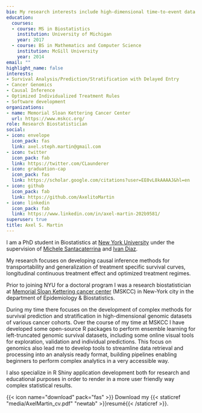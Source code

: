 ```yaml
---
bio: My research interests include high-dimensional time-to-event data prediction and stratification in cancer genomics, lately I have also developed an interest in causal inference and individualized treatment rules.
education:
  courses:
  - course: MS in Biostatistics
    institution: University of Michigan
    year: 2017
  - course: BS in Mathematics and Computer Science
    institution: McGill University
    year: 2014
email: ""
highlight_name: false
interests:
- Survival Analysis/Prediction/Stratification with Delayed Entry
- Cancer Genomics
- Causal Inference
- Optimized Individualized Treatment Rules
- Software development
organizations:
- name: Memorial Sloan Kettering Cancer Center
  url: https://www.mskcc.org/
role: Research Biostatistician
social:
- icon: envelope
  icon_pack: fas
  link: axel.steph.martin@gmail.com
- icon: twitter
  icon_pack: fab
  link: https://twitter.com/CLaunderer
- icon: graduation-cap
  icon_pack: fas
  link: https://scholar.google.com/citations?user=EE0vL8kAAAAJ&hl=en
- icon: github
  icon_pack: fab
  link: https://github.com/AxelitoMartin
- icon: linkedin
  icon_pack: fab
  link: https://www.linkedin.com/in/axel-martin-202b9581/
superuser: true
title: Axel S. Martin
---
```


I am a PhD student in Biostatistics at [New York University](https://publichealth.nyu.edu/department/biostatistics) under the supervision of [Michele Santacaterrina](https://michelesantacatterina.github.io/) and [Ivan Diaz](https://www.idiaz.xyz/).

My research focuses on developing causal inference methods for transportability and generalization of treatment specific survival curves, longitudinal continuous treatment effect and optimized treatment regimes. 

Prior to joining NYU for a doctoral program I was a research biostatistician at [Memorial Sloan Kettering cancer center](https://www.mskcc.org/departments/epidemiology-biostatistics) (MSKCC) in New-York city in the department of Epidemiology & Biostatistics. 

During my time there focuses on the development of complex methods for survival prediction and stratification in high-dimensional genomic datasets of various cancer cohorts. Over the course of my time at MSKCC I have developed some open-source R packages to perform ensemble learning for left-truncated genomic survival datasets, including some online visual tools for exploration, validation and individual predictions.  This focus on genomics also lead me to develop tools to streamline data retrieval and processing into an analysis ready format, building pipelines enabling beginners to perform complex analytics in a very accessible way.

I also specialize in R Shiny application development both for research and educational purposes in order to render in a more user friendly way complex statistical results.


{{< icon name="download" pack="fas" >}} Download my {{< staticref "media/AxelMartin_cv.pdf" "newtab" >}}resumé{{< /staticref >}}.
